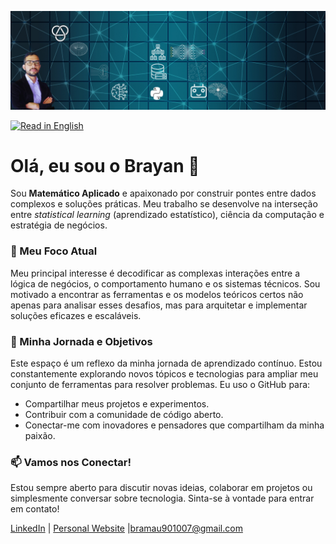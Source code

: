 ![Meu Banner Profissional](banner_bramau.png) 

[![Read in English](https://img.shields.io/badge/Read%20in-English-green)](README.md)

# Olá, eu sou o Brayan 👋

Sou **Matemático Aplicado** e apaixonado por construir pontes entre dados complexos e soluções práticas. Meu trabalho se desenvolve na interseção entre *statistical learning* (aprendizado estatístico), ciência da computação e estratégia de negócios.

### 🔭 Meu Foco Atual

Meu principal interesse é decodificar as complexas interações entre a lógica de negócios, o comportamento humano e os sistemas técnicos. Sou motivado a encontrar as ferramentas e os modelos teóricos certos não apenas para analisar esses desafios, mas para arquitetar e implementar soluções eficazes e escaláveis.

### 🌱 Minha Jornada e Objetivos

Este espaço é um reflexo da minha jornada de aprendizado contínuo. Estou constantemente explorando novos tópicos e tecnologias para ampliar meu conjunto de ferramentas para resolver problemas. Eu uso o GitHub para:
* Compartilhar meus projetos e experimentos.
* Contribuir com a comunidade de código aberto.
* Conectar-me com inovadores e pensadores que compartilham da minha paixão.

### 📫 Vamos nos Conectar!

Estou sempre aberto para discutir novas ideias, colaborar em projetos ou simplesmente conversar sobre tecnologia. Sinta-se à vontade para entrar em contato!

[LinkedIn](https://www.linkedin.com/in/brayan-mauricio-rodriguez-garzon/) | [Personal Website](https://sites.google.com/view/brayanmauricio/about-me) |[bramau901007@gmail.com](mailto:bramau901007@gmail.com)
